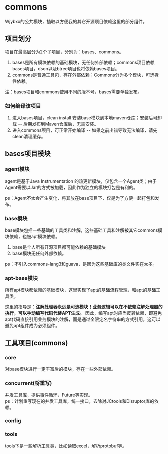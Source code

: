 # commons

Wjybxx的公共模块，抽取以方便我的其它开源项目依赖这里的部分组件。

## 项目划分

项目在最高层分为2个子项目，分别为：bases、commons。

1. bases是所有模块依赖的基础模块，无任何外部依赖；commons项目依赖bases项目，dson以及btree项目也将依赖bases项目。
2. commons是普通工具包，存在外部依赖；Commons分为多个模块，可选择性依赖。

注：bases项目和commons使用不同的版本号，bases需要单独发布。

### 如何编译该项目

1. 进入bases项目，clean install 安装base模块到本地maven仓库；安装后可卸载 -- 后期发布到Maven仓库后，无需安装。
2. 进入commons项目，可正常开始编译 -- 如果之前出错导致无法编译，请先clean清理缓存。

## bases项目模块

### agent模块

agent是基于Java Instrumentation 的热更新模块，仅包含一个Agent类；由于Agent需要以Jar的方式被加载，因此作为独立的模块打包是有利的。

ps：Agent不太会产生变化，将其放在base项目下，仅是为了方便一起打包和发布。

### base模块

base模块包括一些基础的工具类和注解，这些基础工具和注解被其它commons模块依赖，也被apt模块依赖。

1. base是个人所有开源项目都可能依赖的基础模块
2. base模块无任何外部依赖。

ps：不引入commons-lang3和guava，是因为这些基础库的类文件实在太多。

### apt-base模块

所有apt模块都依赖的基础模块，这里实现了apt的基础流程管理，和apt的基础工具类。

这里的指导是：**注解处理器永远是可选模块！业务逻辑可以在不依赖注解处理器的执行，可以手动编写代码代替APT生成。**
因此，编写apt时应当反转依赖，即避免apt代码直接引用业务模块的注解，而是通过全限定名字符串的方式引用，这可以避免apt组件成为必须组件。

## 工具项目(commons)

### core

对base模块进行一定丰富后的模块，存在一些外部依赖。

### concurrent(将重写)

并发工具库，提供事件循环，Future等实现。  
ps：计划重写现在的并发工具库，统一接口，去除对JCtools和Disruptor库的依赖。

### config

### tools

tools下是一些解析工具类，比如读取excel，解析protobuf等。
